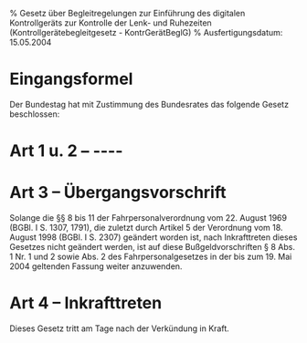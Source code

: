% Gesetz über Begleitregelungen zur Einführung des digitalen Kontrollgeräts zur Kontrolle der Lenk- und Ruhezeiten  (Kontrollgerätebegleitgesetz - KontrGerätBeglG)
% Ausfertigungsdatum: 15.05.2004
 
# Eingangsformel

Der Bundestag hat mit Zustimmung des Bundesrates das folgende Gesetz beschlossen:

# Art 1 u. 2 – ----

# Art 3 – Übergangsvorschrift

Solange die §§ 8 bis 11 der Fahrpersonalverordnung vom 22. August 1969 (BGBl. I S. 1307, 1791), die zuletzt durch Artikel 5 der Verordnung vom 18. August 1998 (BGBl. I S. 2307) geändert worden ist, nach Inkrafttreten dieses Gesetzes nicht geändert werden, ist auf diese Bußgeldvorschriften § 8 Abs. 1 Nr. 1 und 2 sowie Abs. 2 des Fahrpersonalgesetzes in der bis zum 19. Mai 2004 geltenden Fassung weiter anzuwenden.

# Art 4 – Inkrafttreten

Dieses Gesetz tritt am Tage nach der Verkündung in Kraft.
